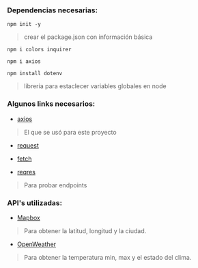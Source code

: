 ### Dependencias necesarias:

`` npm init -y `` 
> crear el package.json con información básica

`` npm i colors inquirer ``

`` npm i axios ``

`` npm install dotenv ``
> libreria para estaclecer variables globales en node

### Algunos links necesarios: 

- [axios](https://www.npmjs.com/package/axios)
> El que se usó para este proyecto

- [request](https://www.npmjs.com/package/request)

- [fetch](https://www.npmjs.com/package/fetch)


- [reqres](https://reqres.in/)
> Para probar endpoints

### API's utilizadas:

- [Mapbox](https://docs.mapbox.com/api/search/geocoding/)
> Para obtener la latitud, longitud y la ciudad.

- [OpenWeather](https://openweathermap.org/)
> Para obtener la temperatura min, max y el estado del clima.
